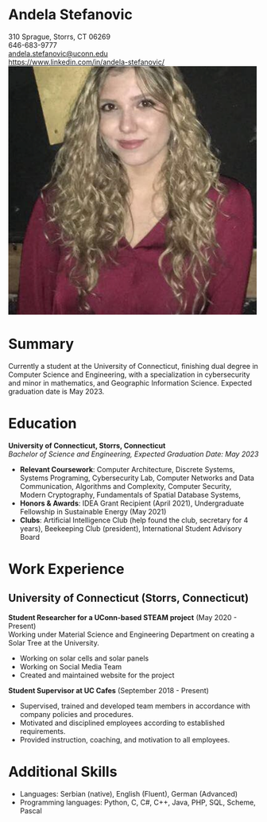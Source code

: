 # Andela Stefanovic
 310 Sprague, Storrs, CT 06269  
 646-683-9777  
 andela.stefanovic@uconn.edu  
 https://www.linkedin.com/in/andela-stefanovic/  
![Picture of Andela Stefanovic](Slika1.png)
# Summary
 Currently a student at the University of Connecticut, finishing dual degree in Computer Science and Engineering, with a specialization in cybersecurity and minor in mathematics, and Geographic Information Science. Expected graduation date is May 2023.

# Education
**University of Connecticut, Storrs, Connecticut**  
_Bachelor of Science and Engineering, Expected Graduation Date: May 2023_
* **Relevant Coursework**: Computer Architecture, Discrete Systems, Systems Programing, Cybersecurity Lab, Computer Networks and Data Communication, Algorithms and Complexity, Computer Security, Modern Cryptography, Fundamentals of Spatial Database Systems,
* **Honors & Awards**: IDEA Grant Recipient (April 2021), Undergraduate Fellowship in Sustainable Energy (May 2021)
* **Clubs**: Artificial Intelligence Club (help found the club, secretary for 4 years), Beekeeping Club (president), International Student Advisory Board

# Work Experience
## University of Connecticut (Storrs, Connecticut)
**Student Researcher for a UConn-based STEAM project** (May 2020 - Present)  
Working under Material Science and Engineering Department on creating a Solar Tree at the University.  

- Working on solar cells and solar panels
- Working on Social Media Team
- Created and maintained website for the project

**Student Supervisor at UC Cafes** (September 2018 - Present)  
- Supervised, trained and developed team members in accordance with company
policies and procedures.
- Motivated and disciplined employees according to established requirements.
- Provided instruction, coaching, and motivation to all employees.

# Additional Skills
* Languages: Serbian (native), English (Fluent), German (Advanced)
* Programming languages: Python, C, C#, C++, Java, PHP, SQL, Scheme, Pascal
